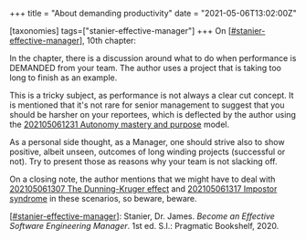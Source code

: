 +++
title = "About demanding productivity"
date = "2021-05-06T13:02:00Z"

[taxonomies]
tags=["stanier-effective-manager"]
+++
On [[#stanier-effective-manager](/tags/stanier-effective-manager)], 10th chapter:

In the chapter, there is a discussion around what to do when performance is DEMANDED from your team. The author uses a project that is taking too long to finish as an example.

This is a tricky subject, as performance is not always a clear cut concept. It is mentioned that it's not rare for senior management to suggest that you should be harsher on your reportees, which is deflected by the author using the [202105061231 Autonomy mastery and purpose](/blips/202105061231-autonomy-mastery-and-purpose) model.

As a personal side thought, as a Manager, one should strive also to show positive, albeit unseen, outcomes of long winding projects (successful or not). Try to present those as reasons why your team is not slacking off.

On a closing note, the author mentions that we might have to deal with [202105061307 The Dunning-Kruger effect](/blips/202105061307-the-dunning-kruger-effect) and [202105061317 Impostor syndrome](/blips/202105061317-impostor-syndrome) in these scenarios, so beware, beware.


[[#stanier-effective-manager](/tags/stanier-effective-manager)]: Stanier, Dr. James. _Become an Effective Software Engineering Manager_. 1st ed. S.l.: Pragmatic Bookshelf, 2020.
